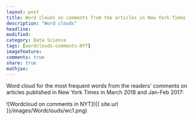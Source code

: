 ```yaml
---
layout: post
title: Word clouds on comments from the articles in New York Times
description: "Word clouds"
headline:
modified:
category: Data Science
tags: [wordclouds-comments-NYT]
imagefeature: 
comments: true
share: true
mathjax:
---
```


Word cloud for the most frequent words from the readers' comments on articles published in New York Times 
in March 2018 and Jan-Feb  2017:

![Wordcloud on comments in NYT]({{ site.url }}/images/Wordclouds/wc1.png)
